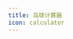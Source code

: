 ```yaml
---
title: 岛球计算器
icon: calculator
---
```


<ARC></ARC>

<script setup>
import ARC from "@ARC";
</script>